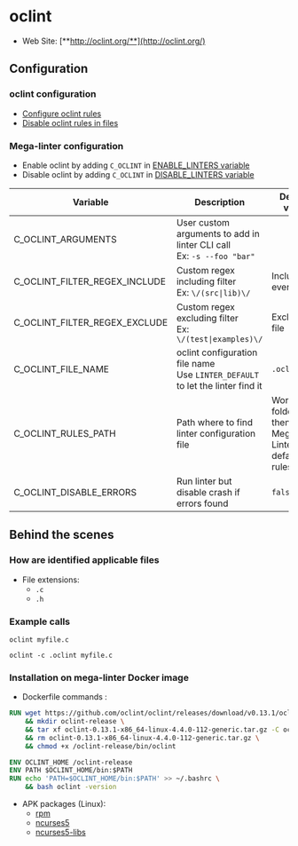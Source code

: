 <!-- markdownlint-disable MD033 MD041 -->
<!-- Generated by .automation/build.py, please do not update manually -->
# oclint

- Web Site: [**http://oclint.org/**](http://oclint.org/)

## Configuration

### oclint configuration

- [Configure oclint rules](http://docs.oclint.org/en/stable/howto/thresholds.html#configuration-file)
- [Disable oclint rules in files](http://docs.oclint.org/en/stable/howto/suppress.html)

### Mega-linter configuration

- Enable oclint by adding `C_OCLINT` in [ENABLE_LINTERS variable](https://github.com/nvuillam/mega-linter#activation-and-deactivation)
- Disable oclint by adding `C_OCLINT` in [DISABLE_LINTERS variable](https://github.com/nvuillam/mega-linter#activation-and-deactivation)

| Variable | Description | Default value |
| ----------------- | -------------- | -------------- |
| C_OCLINT_ARGUMENTS | User custom arguments to add in linter CLI call<br/>Ex: `-s --foo "bar"` |  |
| C_OCLINT_FILTER_REGEX_INCLUDE | Custom regex including filter<br/>Ex: `\/(src\|lib)\/` | Include every file |
| C_OCLINT_FILTER_REGEX_EXCLUDE | Custom regex excluding filter<br/>Ex: `\/(test\|examples)\/` | Exclude no file |
| C_OCLINT_FILE_NAME | oclint configuration file name</br>Use `LINTER_DEFAULT` to let the linter find it | `.oclint` |
| C_OCLINT_RULES_PATH | Path where to find linter configuration file | Workspace folder, then Mega-Linter default rules |
| C_OCLINT_DISABLE_ERRORS | Run linter but disable crash if errors found | `false` |

## Behind the scenes

### How are identified applicable files

- File extensions:
  - `.c`
  - `.h`


### Example calls

```shell
oclint myfile.c
```

```shell
oclint -c .oclint myfile.c
```


### Installation on mega-linter Docker image

- Dockerfile commands :
```dockerfile
RUN wget https://github.com/oclint/oclint/releases/download/v0.13.1/oclint-0.13.1-x86_64-linux-4.4.0-112-generic.tar.gz \
    && mkdir oclint-release \
    && tar xf oclint-0.13.1-x86_64-linux-4.4.0-112-generic.tar.gz -C oclint-release --strip-components 1 \
    && rm oclint-0.13.1-x86_64-linux-4.4.0-112-generic.tar.gz \
    && chmod +x /oclint-release/bin/oclint

ENV OCLINT_HOME /oclint-release
ENV PATH $OCLINT_HOME/bin:$PATH
RUN echo 'PATH=$OCLINT_HOME/bin:$PATH' >> ~/.bashrc \
    && bash oclint -version

```

- APK packages (Linux):
  - [rpm](https://pkgs.alpinelinux.org/packages?branch=edge&name=rpm)
  - [ncurses5](https://pkgs.alpinelinux.org/packages?branch=edge&name=ncurses5)
  - [ncurses5-libs](https://pkgs.alpinelinux.org/packages?branch=edge&name=ncurses5-libs)
